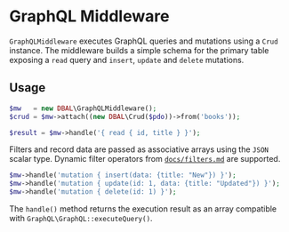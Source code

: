 # GraphQL Middleware

`GraphQLMiddleware` executes GraphQL queries and mutations using a `Crud` instance. The middleware builds a simple schema for the primary table exposing a `read` query and `insert`, `update` and `delete` mutations.

## Usage

```php
$mw   = new DBAL\GraphQLMiddleware();
$crud = $mw->attach((new DBAL\Crud($pdo))->from('books'));

$result = $mw->handle('{ read { id, title } }');
```

Filters and record data are passed as associative arrays using the `JSON` scalar type. Dynamic filter operators from [`docs/filters.md`](filters.md) are supported.

```php
$mw->handle('mutation { insert(data: {title: "New"}) }');
$mw->handle('mutation { update(id: 1, data: {title: "Updated"}) }');
$mw->handle('mutation { delete(id: 1) }');
```

The `handle()` method returns the execution result as an array compatible with `GraphQL\GraphQL::executeQuery()`.
